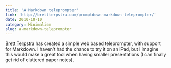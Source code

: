 ```yaml
---
title: 'A Markdown teleprompter'
link: 'http://brettterpstra.com/promptdown-markdown-teleprompter/'
date: 2010-10-10
category: Minimalism
slug: a-markdown-teleprompter
---
```


[Brett Terpstra](http://brettterpstra.com) has created a simple web based teleprompter, with support for Markdown. I haven't had the chance to try it on an iPad, but I imagine this would make a great tool when having smaller presentations (I can finally get rid of cluttered paper notes).
